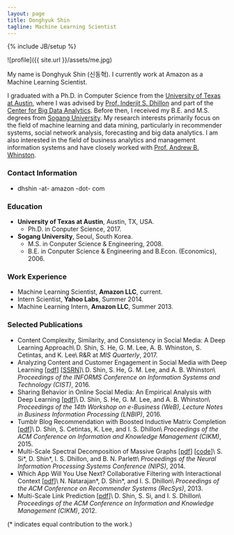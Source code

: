 ```yaml
---
layout: page
title: Donghyuk Shin
tagline: Machine Learning Scientist
---
```

{% include JB/setup %}

![profile]({{ site.url }}/assets/me.jpg)

<!-- ### Introduction -->

My name is Donghyuk Shin (신동혁). I currently work at Amazon as a Machine Learning Scientist. 

I graduated with a Ph.D. in Computer Science from the [University of Texas at Austin](https://www.utexas.edu), where I was advised by [Prof. Inderjit S. Dhillon](https://www.cs.utexas.edu/users/inderjit) and part of the [Center for Big Data Analytics](http://bigdata.ices.utexas.edu/). Before then, I received my B.E. and M.S. degrees from [Sogang University](http://wwwe.sogang.ac.kr). 
My research interests primarily focus on the field of machine learning and data mining, particularly in recommender systems, social network analysis, forecasting and big data analytics. I am also interested in the field of business analytics and management information systems and have closely worked with [Prof. Andrew B. Whinston](https://sites.google.com/site/abwhinston/).

### Contact Information

- dhshin -at- amazon -dot- com

### Education

- **University of Texas at Austin**, Austin, TX, USA.
  - Ph.D. in Conputer Science, 2017.
- **Sogang University**, Seoul, South Korea.
  - M.S. in Conputer Science & Engineering, 2008.
  - B.E. in Conputer Science & Engineering and B.Econ. (Economics), 2006.

<!--  
- **Ph.D.** in Conputer Science, The University of Texas at Austin, Austin, TX, USA, 2017.
- **M.S.** in Conputer Science & Engineering, Sogang University, Seoul, South Korea, 2008.
- **B.E.** in Conputer Science & Engineering, Sogang University, Seoul, South Korea, 2006.
- **B.Econ.** in Economics, Sogang University, Seoul, South Korea, 2006.
 -->
### Work Experience

- Machine Learning Scientist, **Amazon LLC**, current.
- Intern Scientist, **Yahoo Labs**, Summer 2014.
- Machine Learning Intern, **Amazon LLC**, Summer 2013.

### Selected Publications

- Content Complexity, Similarity, and Consistency in Social Media: A Deep Learning Approach\\
  D. Shin, S. He, G. M. Lee, A. B. Whinston, S. Cetintas, and K. Lee\\
  R&R at *MIS Quarterly*, 2017.
- Analyzing Content and Customer Engagement in Social Media with Deep Learning [[pdf](https://dshin32.github.io/assets/papers/tumblr_cist2016.pdf)] [[SSRN](https://ssrn.com/abstract=2830377)]\\
  D. Shin, S. He, G. M. Lee, and A. B. Whinston\\
  *Proceedings of the INFORMS Conference on Information Systems and Technology (CIST)*, 2016.
- Sharing Behavior in Online Social Media: An Empirical Analysis with Deep Learning [[pdf](https://link.springer.com/chapter/10.1007%2F978-3-319-45408-5_26)]\\
  D. Shin, S. He, G. M. Lee, and A. B. Whinston\\
  *Proceedings of the 14th Workshop on e-Business (WeB), Lecture Notes in Business Information Processing (LNBIP)*, 2016.
- Tumblr Blog Recommendation with Boosted Inductive Matrix Completion [[pdf](https://www.cs.utexas.edu/users/inderjit/public_papers/blogrec-bimc-cikm2015.pdf)]\\
  D. Shin, S. Cetintas, K. Lee, and I. S. Dhillon\\
  *Proceedings of the ACM Conference on Information and Knowledge Management (CIKM)*, 2015.
- Multi-Scale Spectral Decomposition of Massive Graphs [[pdf](https://www.cs.utexas.edu/users/inderjit/public_papers/mseigs_nips2014.pdf)] [[code](https://www.cs.utexas.edu/users/ssi/mseigs)]\\
  S. Si\*, D. Shin\*, I. S. Dhillon, and B. N. Parlett\\
  *Proceedings of the Neural Information Processing Systems Conference (NIPS)*, 2014.
- Which App Will You Use Next? Collaborative Filtering with Interactional Context [[pdf](https://www.cs.utexas.edu/users/inderjit/public_papers/app_recommendation_recsys13.pdf)]\\
  N. Natarajan\*, D. Shin\*, and I. S. Dhillon\\
  *Proceedings of the ACM Conference on Recommender Systems (RecSys)*, 2013.
- Multi-Scale Link Prediction [[pdf](https://www.cs.utexas.edu/users/inderjit/public_papers/mslp_cikm2012.pdf)]\\
  D. Shin, S. Si, and I. S. Dhillon\\
  *Proceedings of the ACM Conference on Information and Knowledge Management (CIKM)*, 2012.

(\* indicates equal contribution to the work.)
